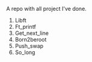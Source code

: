 A repo with all project I've done.
1) Libft
2) Ft_printf
3) Get_next_line
4) Born2beroot
5) Push_swap
6) So_long
